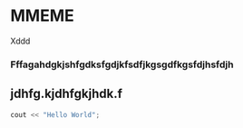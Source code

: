 # MMEME
Xddd
### Fffagahdgkjshfgdksfgdjkfsdfjkgsgdfkgsfdjhsfdjh
## jdhfg.kjdhfgkjhdk.f

```c++
cout << "Hello World";
```

